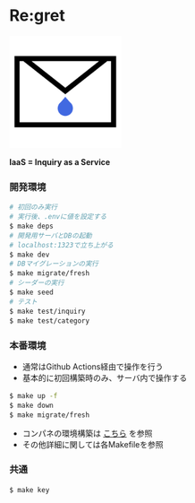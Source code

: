 # Re:gret

<img src="cpanel/public/logo.png" width="200px">

**IaaS = Inquiry as a Service**

### 開発環境

```bash
# 初回のみ実行
# 実行後、.envに値を設定する
$ make deps
# 開発用サーバとDBの起動
# localhost:1323で立ち上がる
$ make dev
# DBマイグレーションの実行
$ make migrate/fresh
# シーダーの実行
$ make seed
# テスト
$ make test/inquiry
$ make test/category
```

### 本番環境

- 通常はGithub Actions経由で操作を行う
- 基本的に初回構築時のみ、サーバ内で操作する

```bash
$ make up -f 
$ make down
$ make migrate/fresh
```

- コンパネの環境構築は [こちら](./cpanel/README.md) を参照
- その他詳細に関しては各Makefileを参照

### 共通

```bash
$ make key
```
